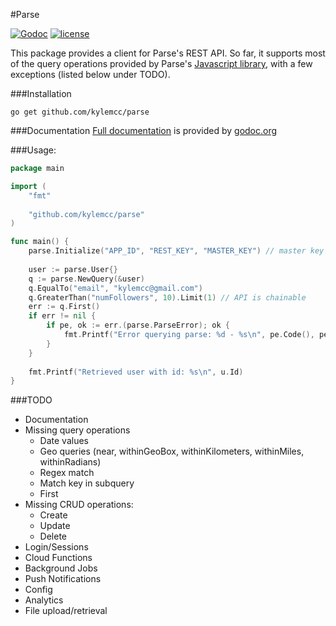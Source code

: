#Parse

[![Godoc](http://img.shields.io/badge/godoc-reference-blue.svg?style=flat)](https://godoc.org/github.com/kylemcc/parse) [![license](http://img.shields.io/badge/license-BSD-red.svg?style=flat)](https://raw.githubusercontent.com/kylemcc/parse/master/LICENSE)

This package provides a client for Parse's REST API. So far, it supports most of the query operations
provided by Parse's [Javascript library](https://parse.com/docs/js/symbols/Parse.Query.html), with a
few exceptions (listed below under TODO).

###Installation

    go get github.com/kylemcc/parse

###Documentation
[Full documentation](http://godoc.org/github.com/kylemcc/parse) is provided by [godoc.org](http://godoc.org)

###Usage:
```go
package main

import (
    "fmt"
    
    "github.com/kylemcc/parse"
)

func main() {
    parse.Initialize("APP_ID", "REST_KEY", "MASTER_KEY") // master key is optional
    
    user := parse.User{}
    q := parse.NewQuery(&user)
    q.EqualTo("email", "kylemcc@gmail.com")
    q.GreaterThan("numFollowers", 10).Limit(1) // API is chainable
    err := q.First()
    if err != nil {
        if pe, ok := err.(parse.ParseError); ok {
            fmt.Printf("Error querying parse: %d - %s\n", pe.Code(), pe.Message())
        }
    }
    
    fmt.Printf("Retrieved user with id: %s\n", u.Id)
}
```

###TODO
- Documentation
- Missing query operations
    - Date values
    - Geo queries (near, withinGeoBox, withinKilometers, withinMiles, withinRadians)
    - Regex match
    - Match key in subquery
	- First
- Missing CRUD operations:
    - Create
    - Update
    - Delete
- Login/Sessions
- Cloud Functions
- Background Jobs
- Push Notifications
- Config
- Analytics
- File upload/retrieval
